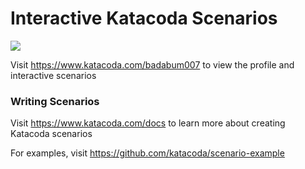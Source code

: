 # Interactive Katacoda Scenarios

[![](http://shields.katacoda.com/katacoda/badabum007/count.svg)](https://www.katacoda.com/badabum007 "Get your profile on Katacoda.com")

Visit https://www.katacoda.com/badabum007 to view the profile and interactive scenarios

### Writing Scenarios
Visit https://www.katacoda.com/docs to learn more about creating Katacoda scenarios

For examples, visit https://github.com/katacoda/scenario-example
